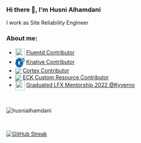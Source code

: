 ### Hi there 👋, I'm Husni Alhamdani

I work as Site Reliability Engineer


<h3 align="left">About me:</h3>
<ul align="left">
  <!--<li><img align="center" src="https://www.cncf.io/wp-content/uploads/2023/04/cncf-ambassador-stacked-color.svg" height="25" width="25"/>
  <span align="center"><a href="https://www.cncf.io/people/ambassadors/?p=jorge-turrado-ferrero">CNCF Ambassador</a></span></li>-->
  <li><img align="center" src="https://github.com/fluent/fluentd-docs-gitbook/blob/53020426cdcfcb5a5f722031838ee1cb95b5a7a2/images/logo/Fluentd_icon.svg" height="25" width="25"/>
  <span align="center"><a href="">Fluentd Contributor</a></span></li>
  <li><img align="center" src="https://github.com/knative/community/blob/main/icons/logo.svg" height="25" width="25"/>
  <span align="center"><a href="">Knative Contributor</a></span></li>
  <li><img align="center" src="https://github.com/cortexproject/cortex/blob/master/images/logo.png" width="25"/>
  <span align="center"><a href="">Cortex Contributor</a></span></li>
  <li><img align="center" src="https://cdn.iconscout.com/icon/free/png-256/free-elasticsearch-226094.png" width="25"/>
  <span align="center"><a href="https://github.com/xco-sk/eck-custom-resources">ECK Custom Resource Contributor</a></span></li>
  <li><img align="center" src="https://github.com/kyverno/artwork/blob/main/Kyverno.svg" height="25" width="25"/>
  <span align="center"><a href="">Graduated LFX Mentorship 2022 @Kyverno</a></span></li>
</ul>
<br/>

<p align="left"> <img src="https://komarev.com/ghpvc/?username=husnialhamdani&label=Profile%20views&color=0e75b6&style=flat" alt="husnialhamdani" /> </p>
<br/>

[![GitHub Streak](https://streak-stats.demolab.com?user=husnialhamdani&theme=vue&mode=weekly)](https://git.io/streak-stats)
<!--
**husnialhamdani/husnialhamdani** is a ✨ _special_ ✨ repository because its `README.md` (this file) appears on your GitHub profile.

Here are some ideas to get you started:

- 🔭 I’m currently working on ...
- 🌱 I’m currently learning ...
- 👯 I’m looking to collaborate on ...
- 🤔 I’m looking for help with ...
- 💬 Ask me about ...
- 📫 How to reach me: ...
- 😄 Pronouns: ...
- ⚡ Fun fact: ...
-->

